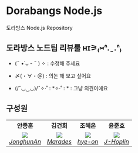 # Dorabangs Node.js

도라방스 Node.js Repository



## 도라방스 노드팀 리뷰룰  ʜɪ⚞₍⑅ᐢ.ˬ.ᐢ₎

- (˵ •̀ ᴗ - ˵ ) ✧ : 수정해 주세요

- 〆(・∀・＠) : 의논 해 보고 싶어요

- (/¯◡‿◡)/¯✧·˚ : *✧·˚ : * : 그냥 의견이에요



## 구성원

<table>
    <tr align="center">
        <td><B>안종훈<B></td>
        <td><B>김건회<B></td>
        <td><B>조혜온<B></td>
        <td><B>윤준호<B></td>
    </tr>
    <tr align="center">
        <td>
            <img src="https://github.com/JonghunAn.png?size=100">
            <br>
            <a href="https://github.com/JonghunAn"><I>JonghunAn</I></a>
        </td>
        <td>
            <img src="https://github.com/Marades.png?size=100">
            <br>
            <a href="https://github.com/Marades"><I>Marades</I></a>
        </td>
        <td>
          <img src="https://github.com/hye-on.png?size=100">
            <br>
            <a href="https://github.com/hye-on"><I>hye-on</I></a>
        </td>
        <td>
          <img src="https://github.com/J-Hoplin.png?size=100">
            <br>
            <a href="https://github.com/J-Hoplin"><I>J-Hoplin</I></a>
        </td>
    </tr>
</table>
